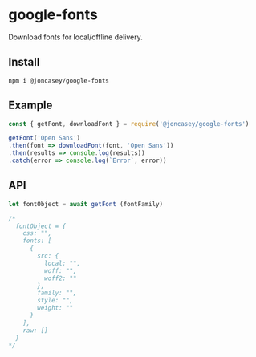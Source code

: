 # google-fonts

Download fonts for local/offline delivery.

## Install
```
npm i @joncasey/google-fonts
```

## Example

```javascript
const { getFont, downloadFont } = require('@joncasey/google-fonts')

getFont('Open Sans')
.then(font => downloadFont(font, 'Open Sans'))
.then(results => console.log(results))
.catch(error => console.log(`Error`, error))
```

## API

```javascript
let fontObject = await getFont (fontFamily)

/*
  fontObject = {
    css: "",
    fonts: [
      {
        src: {
          local: "",
          woff: "",
          woff2: ""
        },
        family: "",
        style: "",
        weight: ""
      }
    ],
    raw: []
  }
*/
```